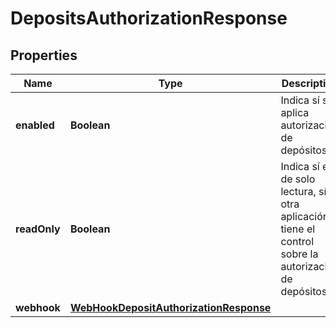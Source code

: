 # DepositsAuthorizationResponse

## Properties
Name | Type | Description | Notes
------------ | ------------- | ------------- | -------------
**enabled** | **Boolean** | Indica sí se aplica autorización de depósitos |  [optional]
**readOnly** | **Boolean** | Indica sí es de solo lectura, sí otra aplicación tiene el control sobre la autorización de depósitos |  [optional]
**webhook** | [**WebHookDepositAuthorizationResponse**](WebHookDepositAuthorizationResponse.md) |  |  [optional]

